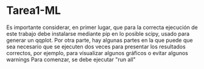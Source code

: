 # Tarea1-ML
Es importante considerar, en primer lugar, que para la correcta ejecución de este trabajo debe instalarse mediante pip en lo posible scipy, usado para generar un qqplot.
Por otra parte, hay algunas partes en la que puede que sea necesario que se ejecuten dos veces para presentar los resultados correctos, por ejemplo, para visualizar algunos gráficos o evitar algunos warnings
Para comenzar, se debe ejecutar "run all"
